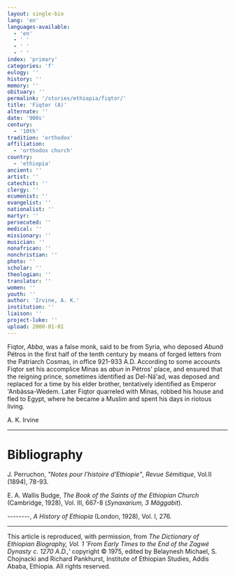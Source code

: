 ```yaml
---
layout: single-bio
lang: 'en'
languages-available:
  - 'en'
  - ' '
  - ' '
  - ' '
index: 'primary'
categories: 'f'
eulogy: ''
history: ''
memory: ''
obituary: ''
permalink: '/stories/ethiopia/fiqtor/'
title: 'Fiqtor (A)'
alternate: ''
date: '900s'
century:
  - '10th'
tradition: 'orthodox'
affiliation:
  - 'orthodox church'
country:
  - 'ethiopia'
ancient: ''
artist: ''
catechist: ''
clergy: ''
ecumenist: ''
evangelist: ''
nationalist: ''
martyr: ''
persecuted: ''
medical: ''
missionary: ''
musician: ''
nonafrican: ''
nonchristian: ''
photo: ''
scholar: ''
theologian: ''
translator: ''
women: ''
youth: ''
author: 'Irvine, A. K.'
institution: ''
liaison: ''
project-luke: ''
upload: 2000-01-01
---
```



Fiqtor, *Abba*, was a false monk, said to be from Syria, who deposed *Abunä* Pétros in the first half of the tenth century by means of forged letters from the Patriarch Cosmas, in office 921-933 A.D. According to some accounts Fiqtor set his accomplice Minas as *abun* in Pétros' place, and ensured that the reigning prince, sometimes identified as Del-Nä'ad, was deposed and replaced for a time by his elder brother, tentatively identified as Emperor 'Anbässa-Wedem. Later Fiqtor quarreled with Minas, robbed his house and fled to Egypt, where he became a Muslim and spent his days in riotous living.

A. K. Irvine

---

# Bibliography

J. Perruchon, *"Notes pour l'histoire d'Ethiopie"*, *Revue S&eacute;mitique*, Vol.II (1894), 78-93.

E. A. Wallis Budge, *The Book of the Saints of the Ethiopian Church* (Cambridge, 1928), Vol. III, 667-8 (*Synaxarium, 3 Mäggabit*).

--------, *A History of Ethiopia* (London, 1928), Vol. I, 276.

---

This article is reproduced, with permission, from *The Dictionary of Ethiopian Biography, Vol. 1 'From Early Times to the End of the Zagwé Dynasty c. 1270 A.D.,'* copyright &copy; 1975, edited by Belaynesh Michael, S. Chojnacki and Richard Pankhurst, Institute of Ethiopian Studies, Addis Ababa, Ethiopia.  All rights reserved.